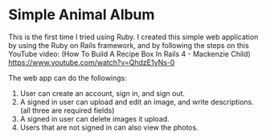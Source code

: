 # Simple Animal Album

This is the first time I tried using Ruby. I created this simple web application by using the Ruby on Rails framework, and by following the steps on this YouTube video:
(How To Build A Recipe Box In Rails 4 - Mackenzie Child) https://www.youtube.com/watch?v=QhdzE1yNs-0 

The web app can do the followings:

1. User can create an account, sign in, and sign out.
2. A signed in user can upload and edit an image, and write descriptions. (all three are required fields)
3. A signed in user can delete images it upload.
4. Users that are not signed in can also view the photos.
